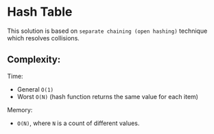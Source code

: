 # Hash Table

This solution is based on `separate chaining (open hashing)` technique which resolves collisions.

## Complexity:

Time:
* General `O(1)`
* Worst `O(N)` (hash function returns the same value for each item)

Memory:
* `O(N)`, where `N` is a count of different values.
